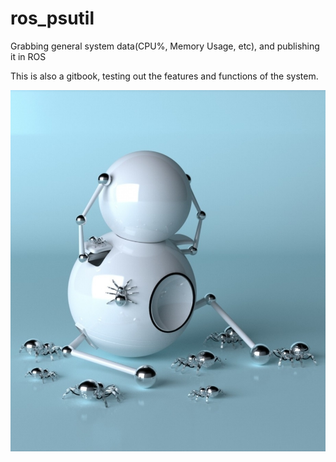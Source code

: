 ros_psutil
==========

Grabbing general system data(CPU%, Memory Usage, etc), and publishing it in ROS

This is also a gitbook, testing out the features and functions of the system.


![](cover.jpg)